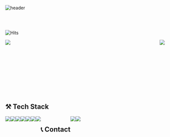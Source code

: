
![header](https://capsule-render.vercel.app/api?font=Alkatra&type=soft&color=FFFEC4&$height=100&section=header&text=chani's%20Github👀&fontSize=30&)

<br><br>

![Hits](https://hits.seeyoufarm.com/api/count/incr/badge.svg?url=https://github.com/Chani17hit-counter&count_bg=%2300DFA2&title_bg=%230079FF&icon=&icon_color=%230079FF&title=HITS&edge_flat=false)           

<img align="left" src="https://github-readme-stats.vercel.app/api/top-langs/?username=Chani17&layout=compact"/>
<img align="right" src="https://github-readme-stats.vercel.app/api?username=Chani17&show_icons=true&theme=panda&include_all_commits=true"/>



<br><br><br><br><br><br><br><br><br><br>


## ⚒️ Tech Stack
<div style="display:flex; flex-direction:row;">
<img src="https://img.shields.io/badge/Spring Boot-6DB33F.svg?&style=for-the-badge&logo=SPRING BOOT&logoColor=white"/>
<img src="https://img.shields.io/badge/mysql-4479A1?style=for-the-badge&logo=MYSQL&logoColor=white"> 
<img src="https://img.shields.io/badge/FIREBASE-FFCA28?style=for-the-badge&logo=firebase&logoColor=white">
<img src="https://img.shields.io/badge/amazonaws-232F3E?style=for-the-badge&logo=amazonaws&logoColor=white">
<img src="https://img.shields.io/badge/Python-3776AB?style=for-the-badge&logo=PYTHON&logoColor=white">
<img src="https://img.shields.io/badge/Docker-2496ED?style=for-the-badge&logo=DOCKER&logoColor=white">
<img src="https://img.shields.io/badge/Kubernetes-326CE5?style=for-the-badge&logo=KUBERNETES&logoColor=white">

<br><br>

## 📞  Contact
<a href="mailto:cksgml8797@gmail.com">
    <img src="https://img.shields.io/badge/Gmail-EA4335.svg?&style=for-the-badge&logo=GMAIL&logoColor=white"/>
</a>
<a href="mailto:cucute8878@naver.com">
<img src="https://img.shields.io/badge/Naver-03C75A.svg?&style=for-the-badge&logo=NAVER&logoColor=white"/>
</a>
